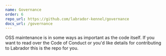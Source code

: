 ```yaml
---
name: Governance
order: 6
repo_url: https://github.com/labrador-kennel/governance
docs_url: /governance
---
```

OSS maintenance is in some ways as important as the code itself. If you want to read over the Code of Conduct or you'd 
like details for contributing to Labrador this is the repo for you.
